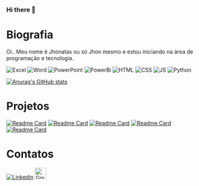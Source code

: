 ### Hi there 👋

# Biografia

Oi.. Meu nome é Jhonatas ou só Jhon mesmo e estou iniciando na área de programação e tecnologia. 

![Excel](https://img.shields.io/badge/Microsoft_Excel-217346?style=for-the-badge&logo=microsoft-excel&logoColor=white)
![Word](https://img.shields.io/badge/Microsoft_Word-2B579A?style=for-the-badge&logo=microsoft-word&logoColor=white)
![PowerPoint](https://img.shields.io/badge/Microsoft_PowerPoint-B7472A?style=for-the-badge&logo=microsoft-powerpoint&logoColor=white)
![PowerBi](https://img.shields.io/badge/PowerBI-F2C811?style=for-the-badge&logo=Power%20BI&logoColor=white)
![HTML](https://img.shields.io/badge/HTML5-E34F26?style=for-the-badge&logo=html5&logoColor=white)
![CSS](https://img.shields.io/badge/CSS3-1572B6?style=for-the-badge&logo=css3&logoColor=white)
![JS](https://img.shields.io/badge/JavaScript-323330?style=for-the-badge&logo=javascript&logoColor=F7DF1E)
![Python](https://img.shields.io/badge/Python-FFD43B?style=for-the-badge&logo=python&logoColor=blue)

[![Anurag's GitHub stats](https://github-readme-stats.vercel.app/api?username=JhonGb26&theme=radical)](https://github.com/anuraghazra/github-readme-stats)

# Projetos

[![Readme Card](https://github-readme-stats.vercel.app/api/pin/?username=JhonGb26&repo=Html)](https://github.com/JhonGb26/Html)
[![Readme Card](https://github-readme-stats.vercel.app/api/pin/?username=JhonGb26&repo=devweekgit.github.io)](https://github.com/JhonGb26/devweekgit.github.io)
[![Readme Card](https://github-readme-stats.vercel.app/api/pin/?username=JhonGb26&repo=target_estagio)](https://github.com/JhonGb26/target_estagio)
[![Readme Card](https://github-readme-stats.vercel.app/api/pin/?username=JhonGb26&repo=EbaJavaScript)](https://github.com/JhonGb26/EbaJavaScript)
[![Readme Card](https://github-readme-stats.vercel.app/api/pin/?username=JhonGb26&repo=ebacSql)](https://github.com/JhonGb26/ebacSql)

# Contatos

[<img scr="https://img.shields.io/badge/LinkedIn-0077B5?style=for-the-badge&logo=linkedin&logoColor=white" alt="Linkedin">](https://www.linkedin.com/mwlite/in/jhonatas-nascimento-a9383a252)
 [<img scr="{https://img.shields.io/badge/Gmail-D14836?style=for-the-badge&logo=gmail&logoColor=white}" alt="Gmail" height="30" />](jhonjohn.js@gmail.com)


